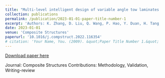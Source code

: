 ```yaml
---
title: "Multi-level intelligent design of variable angle tow laminates via image-driven method"
collection: publications
permalink: /publication/2023-01-01-paper-title-number-1
excerpt: 'Authors: K. Zhang, D. Liu, Q. Wang, P. Hao, Y. Duan, H. Tang, B. Wang'
date: 2023-01-01
venue: 'Composite Structures'
paperurl: '10.1016/j.compstruct.2022.116354'
# citation: 'Your Name, You. (2009). &quot;Paper Title Number 1.&quot; <i>Journal 1</i>. 1(1).'
---
```


[Download paper here](10.1016/j.compstruct.2022.116354)

Journal: Composite Structures
Contributions: Methodology, Validation, Writing-review